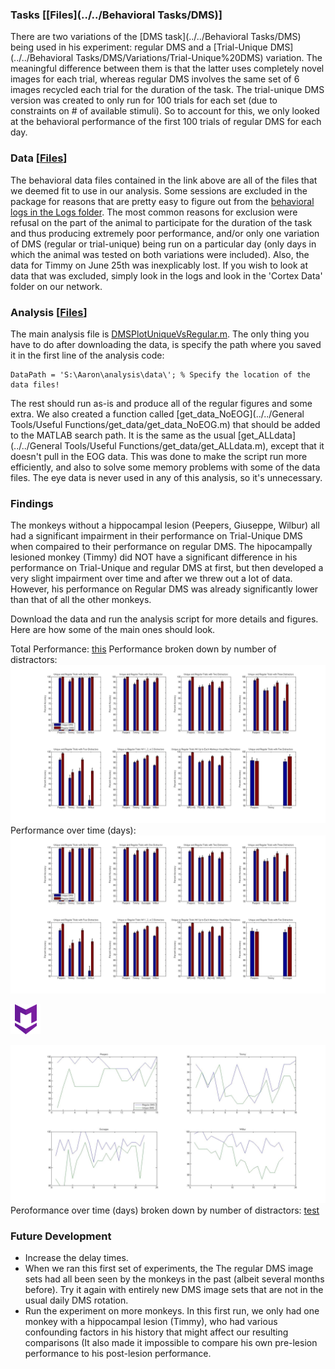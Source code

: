 ### Tasks [[Files](../../Behavioral Tasks/DMS)]
There are two variations of the [DMS task](../../Behavioral Tasks/DMS) being used in his experiment:  regular DMS and a [Trial-Unique DMS](../../Behavioral Tasks/DMS/Variations/Trial-Unique%20DMS) variation.  The meaningful difference between them is that the latter uses completely novel images for each trial, whereas regular DMS involves the same set of 6 images recycled each trial for the duration of the task.  The trial-unique DMS version was created to only run for 100 trials for each set (due to constraints on # of available stimuli).  So to account for this, we only looked at the behavioral performance of the first 100 trials of regular DMS for each day.

### Data [[Files](http://research.yerkes.emory.edu/Buffalo/Repository/Data/Trial-Unique-vs-Regular-DMS%20DATA.zip)]
The behavioral data files contained in the link above are all of the files that we deemed fit to use in our analysis.  Some sessions are excluded in the package for reasons that are pretty easy to figure out from the [behavioral logs in the Logs folder](Logs).  The most common reasons for exclusion were refusal on the part of the animal to participate for the duration of the task and thus producing extremely poor performance, and/or only one variation of DMS (regular or trial-unique) being run on a particular day (only days in which the animal was tested on both variations were included).  Also, the data for Timmy on June 25th was inexplicably lost.  If you wish to look at data that was excluded, simply look in the logs and look in the 'Cortex Data' folder on our network.  

### Analysis [[Files](Analysis)]
The main analysis file is [DMSPlotUniqueVsRegular.m](Analysis/DMSPlotUniqueVsRegular.m).  The only thing you have to do after downloading the data, is specify the path where you saved it in the first line of the analysis code:

    DataPath = 'S:\Aaron\analysis\data\'; % Specify the location of the data files!
    
The rest should run as-is and produce all of the regular figures and some extra.  We also created a function called [get_data_NoEOG](../../General Tools/Useful Functions/get_data/get_data_NoEOG.m) that should be added to the MATLAB search path.   It is the same as the usual [get_ALLdata](../../General Tools/Useful Functions/get_data/get_ALLdata.m), except that it doesn't pull in the EOG data.  This was done to make the script run more efficiently, and also to solve some memory problems with some of the data files.  The eye data is never used in any of this analysis, so it's unnecessary.

### Findings
The monkeys without a hippocampal lesion (Peepers, Giuseppe, Wilbur) all had a significant impairment in their performance on Trial-Unique DMS when compaired to their performance on regular DMS.  The hipocampally lesioned monkey (Timmy) did NOT have a significant difference in his performance on Trial-Unique and regular DMS at first, but then developed a very slight impairment over time and after we threw out a lot of data.  However, his performance on Regular DMS was already significantly lower than that of all the other monkeys.

Download the data and run the analysis script for more details and figures.  Here are how some of the main ones should look.

Total Performance:
[this](Total.png)
Performance broken down by number of distractors:
![x](./XNumDistractors.jpg?raw=true)
Performance over time (days):
![another test][logo]

[logo]: ./XNumDistractors.jpg "Logo Title Text 2"


![alt text](https://github.com/adam-p/markdown-here/raw/master/src/common/images/icon48.png)


![](XTime-Days.jpg)
Peroformance over time (days) broken down by number of distractors:
[test](XDistractorsXTimeDays.jpg)

### Future Development
* Increase the delay times.
* When we ran this first set of experiments, the The regular DMS image sets had all been seen by the monkeys in the past (albeit several months before).  Try it again with entirely new DMS image sets that are not in the usual daily DMS rotation.
* Run the experiment on more monkeys.  In this first run, we only had one monkey with a hippocampal lesion (Timmy), who had various confounding factors in his history that might affect our resulting comparisons (It also made it impossible to compare his own pre-lesion performance to his post-lesion performance.

